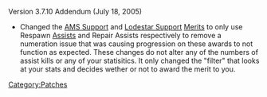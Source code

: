 Version 3.7.10 Addendum (July 18, 2005)

- Changed the [AMS Support](AMS_Support.md "wikilink") and [Lodestar
  Support](Lodestar_Support.md "wikilink")
  [Merits](Merit_Commendations.md "wikilink") to only use Respawn
  [Assists](Assist.md "wikilink") and Repair Assists respectively to
  remove a numeration issue that was causing progression on these
  awards to not function as expected. These changes do not alter any
  of the numbers of assist kills or any of your statisitics. It only
  changed the "filter" that looks at your stats and decides wether or
  not to award the merit to you.

[Category:Patches](Category:Patches.md "wikilink")
